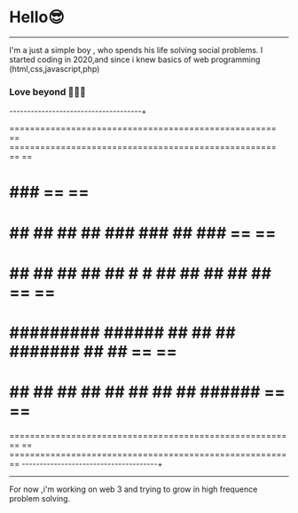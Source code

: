 # Hello😎
________

I'm a just a simple boy ,
who spends his life solving social problems.
I started coding in 2020,and since i knew basics of web programming (html,css,javascript,php)
<!-- I used to work with a team of two other collegues of HOPE AFRICA UNIVERSITY .
We've made three sites web ,two of them were made for Churches and the other one was for an  enterprise. -->
### Love beyond 🧡💛💚
-------------------------------------+                             

                                                                                                                
==================================================== ==                                    
==================================================== == ==
#         ###                                           == ==
#        ## ##    ##  ##  ###    ###    ##     ###        == ==
#       ##   ##   ##  ##  ## #  # ##   ## ##   ## ##        == ==
#      #########  ######  ##  ##  ##  #######  ##  ##     == ==
#     ##       ## ##  ##  ##      ## ##     ## ######   == ==
======================================================== ==
====================================================== ==
--------------------------------------+
<!-- <code>
 <script>
 if(youReProgrammerToo){
  console.log("Love beyond 🧡💛💚 ");
  }else{
    console.log("Be a programmer please");
  }
  </script>
</code>

<style></style> -->
 
 _________________________
For now ,i'm working on web 3 and trying to grow in high frequence problem solving. 

<!---
ahmadwarren/ahmadwarren is a ✨ special ✨ repository because its `README.md` (this file) appears on your GitHub profile.
You can click the Preview link to take a look at your changes.
--->
